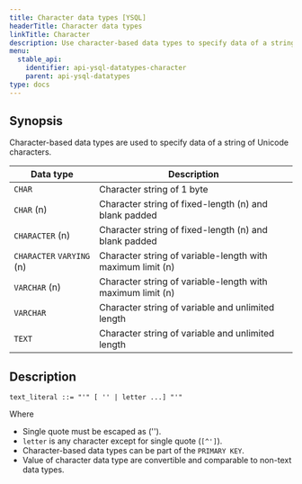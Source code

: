 ```yaml
---
title: Character data types [YSQL]
headerTitle: Character data types
linkTitle: Character
description: Use character-based data types to specify data of a string of Unicode characters.
menu:
  stable_api:
    identifier: api-ysql-datatypes-character
    parent: api-ysql-datatypes
type: docs
---
```


## Synopsis

Character-based data types are used to specify data of a string of Unicode characters.

Data type | Description |
----------|-------------|
`CHAR` | Character string of 1 byte |
`CHAR` (n) | Character string of fixed-length (n) and blank padded |
`CHARACTER` (n) | Character string of fixed-length (n) and blank padded |
`CHARACTER` `VARYING` (n) | Character string of variable-length with maximum limit (n) |
`VARCHAR` (n) | Character string of variable-length with maximum limit (n) |
`VARCHAR` | Character string of variable and unlimited length |
`TEXT` | Character string of variable and unlimited length |

## Description

```ebnf
text_literal ::= "'" [ '' | letter ...] "'"
```

Where

- Single quote must be escaped as ('').
- `letter` is any character except for single quote (`[^']`).
- Character-based data types can be part of the `PRIMARY KEY`.
- Value of character data type are convertible and comparable to non-text data types.
